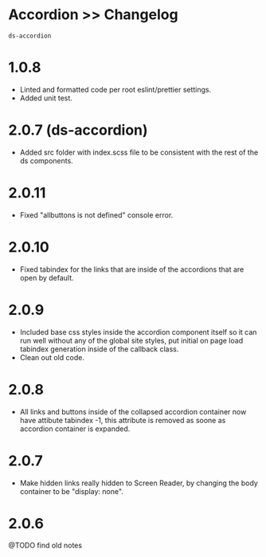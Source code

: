 # Accordion >> Changelog
`ds-accordion`

# 1.0.8
* Linted and formatted code per root eslint/prettier settings.
* Added unit test.

# 2.0.7 (ds-accordion)
* Added src folder with index.scss file to be consistent with the rest of the ds components.

# 2.0.11
* Fixed "allbuttons is not defined" console error.

# 2.0.10
* Fixed tabindex for the links that are inside of the accordions that are open by default.

# 2.0.9
* Included base css styles inside the accordion component itself so it can run well without any of the global site styles, put initial on page load tabindex generation inside of the callback class.
* Clean out old code.

# 2.0.8
* All links and buttons inside of the collapsed accordion container now have attibute tabindex -1, this attribute is removed as soone as accordion container is expanded.

# 2.0.7
* Make hidden links really hidden to Screen Reader, by changing the body container to be "display: none".


# 2.0.6 
@TODO find old notes
